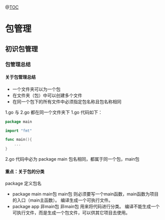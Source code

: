 @[TOC](包管理)
# 包管理
## 初识包管理
### 包管理总结
#### 关于包管理总结
* 一个文件夹可以为一个包
* 在文件夹（包）中可以创建多个文件
* 在同一个包下的所有文件中必须指定包名称且包名称相同

1.go 与 2.go 都在同一个文件夹下 
1.go 代码如下：
```go
package main

import "fmt"

func main(){
    ...
}
```
2.go 代码中必为 package main
包名相同，都属于同一个包，main包

#### 重点：关于包的分类
package 定义包名
* package main  main包
main包 则必须要写一个main函数，main函数为项目的入口（main主函数）。
编译生成一个可执行文件。
* package app  非main包
非main包 用来将代码进行分类。
编译不能生成一个可执行文件，而是生成一个包文件，可以供其它项目去使用。
